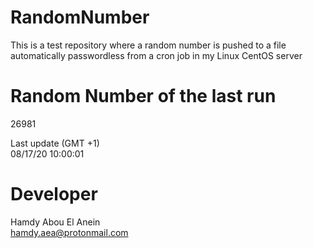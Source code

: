# RandomNumber    
This is a test repository where a random number is pushed to a file automatically passwordless from a cron job in my Linux CentOS server    
# Random Number of the last run   
26981
      
Last update (GMT +1)    
08/17/20 10:00:01
# Developer    
Hamdy Abou El Anein   
hamdy.aea@protonmail.com
